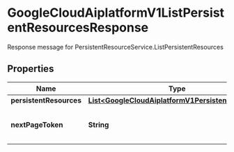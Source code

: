 

# GoogleCloudAiplatformV1ListPersistentResourcesResponse

Response message for PersistentResourceService.ListPersistentResources

## Properties

| Name | Type | Description | Notes |
|------------ | ------------- | ------------- | -------------|
|**persistentResources** | [**List&lt;GoogleCloudAiplatformV1PersistentResource&gt;**](GoogleCloudAiplatformV1PersistentResource.md) |  |  [optional] |
|**nextPageToken** | **String** | A token to retrieve next page of results. Pass to ListPersistentResourcesRequest.page_token to obtain that page. |  [optional] |



